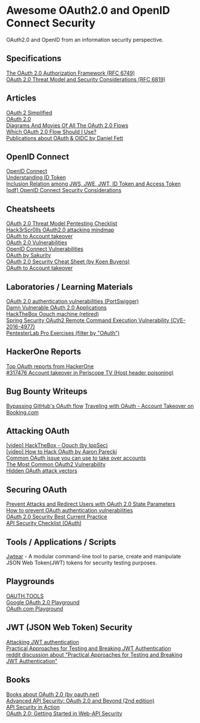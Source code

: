 # Awesome OAuth2.0 and OpenID Connect Security
OAuth2.0 and OpenID from an information security perspective.

## Specifications
[The OAuth 2.0 Authorization Framework (RFC 6749)](https://datatracker.ietf.org/doc/html/rfc6749)  
[OAuth 2.0 Threat Model and Security Considerations (RFC 6819)](https://datatracker.ietf.org/doc/html/rfc6819)

## Articles
[OAuth 2 Simplified](https://aaronparecki.com/oauth-2-simplified/)  
[OAuth 2.0](https://oauth.net/2/)  
[Diagrams And Movies Of All The OAuth 2.0 Flows](https://darutk.medium.com/diagrams-and-movies-of-all-the-oauth-2-0-flows-194f3c3ade85)  
[Which OAuth 2.0 Flow Should I Use?](https://auth0.com/docs/get-started/authentication-and-authorization-flow/which-oauth-2-0-flow-should-i-use)  
[Publications about OAuth & OIDC by Daniel Fett](https://danielfett.de/publications/)

## OpenID Connect
[OpenID Connect](https://openid.net/connect/)  
[Understanding ID Token](https://darutk.medium.com/understanding-id-token-5f83f50fa02e)  
[Inclusion Relation among JWS, JWE, JWT, ID Token and Access Token](https://darutk.medium.com/inclusion-relation-among-jws-jwe-jwt-id-token-and-access-token-a99312fc1ad4)  
[[pdf] OpenID Connect Security Considerations](https://www.nds.ruhr-uni-bochum.de/media/ei/veroeffentlichungen/2017/01/13/OIDCSecurity_1.pdf)

## Cheatsheets
[OAuth 2.0 Threat Model Pentesting Checklist](https://securityhubs.io/oauth2_threat_model)  
[Hack3rScr0lls OAuth2.0 attacking mindmap](https://twitter.com/hackerscrolls/status/1269266750467649538)  
[OAuth to Account takeover](https://book.hacktricks.xyz/pentesting-web/oauth-to-account-takeover)  
[OAuth 2.0 Vulnerabilities](https://0xn3va.gitbook.io/cheat-sheets/web-application/oauth-2.0-vulnerabilities)  
[OpenID Connect Vulnerabilities](https://0xn3va.gitbook.io/cheat-sheets/web-application/oauth-2.0-vulnerabilities/openid-connect)  
[OAuth by Sakurity](http://sakurity.com/oauth)  
[OAuth 2.0 Security Cheat Sheet (by Koen Buyens)](https://github.com/koenbuyens/oauth-2.0-security-cheat-sheet)  
[OAuth to Account takeover](https://book.hacktricks.xyz/pentesting-web/oauth-to-account-takeover)

## Laboratories / Learning Materials
[OAuth 2.0 authentication vulnerabilities (PortSwigger)](https://portswigger.net/web-security/oauth)  
[Damn Vulnerable OAuth 2.0 Applications](https://github.com/koenbuyens/Vulnerable-OAuth-2.0-Applications)  
[HackTheBox Oouch machine (retired)](https://app.hackthebox.com/machines/231)  
[Spring Security OAuth2 Remote Command Execution Vulnerability (CVE-2016-4977)](https://github.com/vulhub/vulhub/tree/f8f0268746f22ec1437a8aee67f7e7ba1bfba86f/spring/CVE-2016-4977)  
[PentesterLab Pro Exercises (filter by "OAuth")](https://pentesterlab.com/exercises)

## HackerOne Reports
[Top OAuth reports from HackerOne](https://github.com/reddelexc/hackerone-reports/blob/master/tops_by_bug_type/TOPOAUTH.md)  
[#317476 Account takeover in Periscope TV (Host header poisoning)](https://hackerone.com/reports/317476)

## Bug Bounty Writeups
[Bypassing GitHub's OAuth flow](https://blog.teddykatz.com/2019/11/05/github-oauth-bypass.html)
[Traveling with OAuth - Account Takeover on Booking.com](https://salt.security/blog/traveling-with-oauth-account-takeover-on-booking-com)

## Attacking OAuth
[[video] HackTheBox - Oouch (by IppSec)](https://www.youtube.com/watch?v=EUtqjK27MxQ)  
[[video] How to Hack OAuth by Aaron Parecki](https://www.youtube.com/watch?v=tbu4CfzP25o)  
[Common OAuth issue you can use to take over accounts](https://webstersprodigy.net/2013/05/09/common-oauth-issue-you-can-use-to-take-over-accounts/)  
[The Most Common OAuth2 Vulnerability](http://homakov.blogspot.com/2012/07/saferweb-most-common-oauth2.html)  
[Hidden OAuth attack vectors](https://portswigger.net/research/hidden-oauth-attack-vectors)

## Securing OAuth
[Prevent Attacks and Redirect Users with OAuth 2.0 State Parameters](https://auth0.com/docs/secure/attack-protection/state-parameters)  
[How to prevent OAuth authentication vulnerabilities](https://portswigger.net/web-security/oauth/preventing)  
[OAuth 2.0 Security Best Current Practice](https://datatracker.ietf.org/doc/html/draft-ietf-oauth-security-topics)  
[API Security Checklist (OAuth)](https://github.com/shieldfy/API-Security-Checklist#oauth)

## Tools / Applications / Scripts
[Jwtear](https://github.com/KINGSABRI/jwtear) - A modular command-line tool to parse, create and manipulate JSON Web Token(JWT) tokens for security testing purposes.

## Playgrounds
[OAUTH.TOOLS](https://oauth.tools/)  
[Google OAuth 2.0 Playground](https://developers.google.com/oauthplayground/)  
[OAuth.com Playground](https://www.oauth.com/playground/)

## JWT (JSON Web Token) Security
[Attacking JWT authentication](https://www.sjoerdlangkemper.nl/2016/09/28/attacking-jwt-authentication/)  
[Practical Approaches for Testing and Breaking JWT Authentication](https://mazinahmed.net/blog/breaking-jwt/)  
[reddit discussion about "Practical Approaches for Testing and Breaking JWT Authentication"](https://www.reddit.com/r/netsec/comments/dn10q2/practical_approaches_for_testing_and_breaking_jwt/)

## Books
[Books about OAuth 2.0 (by oauth.net)](https://oauth.net/books/)  
[Advanced API Security: OAuth 2.0 and Beyond (2nd edition)](https://www.amazon.com/Advanced-API-Security-Definitive-Guide/dp/1484220498)  
[API Security in Action](https://www.manning.com/books/api-security-in-action)  
[OAuth 2.0: Getting Started in Web-API Security](https://www.amazon.com/OAuth-2-0-Getting-Security-University/dp/1507800916)
